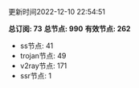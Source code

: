 更新时间2022-12-10 22:54:51

**总订阅: 73**
**总节点: 990**
**有效节点: 262**
- ss节点: 41
- trojan节点: 49
- v2ray节点: 171
- ssr节点: 1
